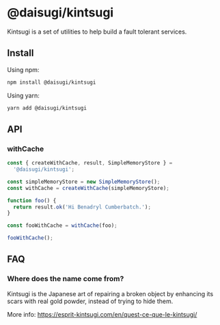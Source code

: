 # @daisugi/kintsugi

Kintsugi is a set of utilities to help build a fault tolerant services.

## Install

Using npm:

```sh
npm install @daisugi/kintsugi
```

Using yarn:

```sh
yarn add @daisugi/kintsugi
```

## API

### withCache

```javascript
const { createWithCache, result, SimpleMemoryStore } =
  '@daisugi/kintsugi';

const simpleMemoryStore = new SimpleMemoryStore();
const withCache = createWithCache(simpleMemoryStore);

function foo() {
  return result.ok('Hi Benadryl Cumberbatch.');
}

const fooWithCache = withCache(foo);

fooWithCache();
```

## FAQ

### Where does the name come from?

Kintsugi is the Japanese art of repairing a broken object by enhancing its scars with real gold powder, instead of trying to hide them.

More info: https://esprit-kintsugi.com/en/quest-ce-que-le-kintsugi/
